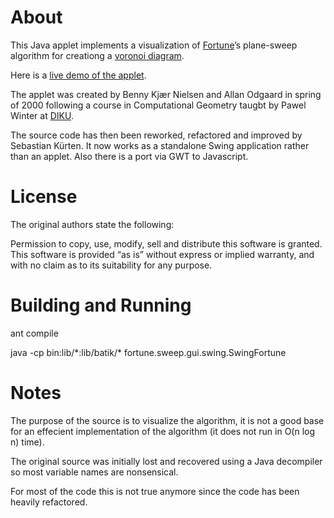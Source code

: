 # About

This Java applet implements a visualization of [Fortune][]’s plane-sweep algorithm for creationg a [voronoi diagram][].

Here is a [live demo of the applet][applet].

The applet was created by Benny Kjær Nielsen and Allan Odgaard in spring of 2000 following a course in Computational Geometry taugbt by Pawel Winter at [DIKU][].

The source code has then been reworked, refactored and improved by Sebastian Kürten.
It now works as a standalone Swing application rather than an applet.
Also there is a port via GWT to Javascript.

# License

The original authors state the following:

Permission to copy, use, modify, sell and distribute this software is granted. This software is provided “as is” without express or implied warranty, and with no claim as to its suitability for any purpose.

# Building and Running
ant compile

java -cp bin:lib/\*:lib/batik/\* fortune.sweep.gui.swing.SwingFortune

# Notes

The purpose of the source is to visualize the algorithm, it is not a good base for an effecient implementation of the algorithm (it does not run in O(n log n) time).

The original source was initially lost and recovered using a Java decompiler so most variable names are nonsensical.

For most of the code this is not true anymore since the code has been heavily refactored.


[Fortune]: http://ect.bell-labs.com/who/sjf/ "Steven Fortune"
[voronoi diagram]: http://en.wikipedia.org/wiki/Voronoi_diagram "Wikipedia Entry: Voronoi diagram"
[applet]: http://www.diku.dk/hjemmesider/studerende/duff/Fortune/ "Visualization of plane-sweep algorithm for voronoi diagrams"
[DIKU]: http://www.diku.dk/ "Department of Computer Science, University of Copenhagen"
